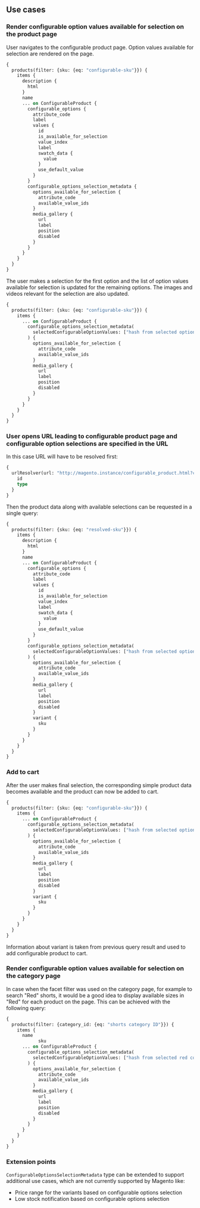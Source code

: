 ## Use cases

### Render configurable option values available for selection on the product page

User navigates to the configurable product page. Option values available for selection are rendered on the page.

```graphql
{
  products(filter: {sku: {eq: "configurable-sku"}}) {
    items {
      description {
        html
      }
      name
      ... on ConfigurableProduct {
        configurable_options {
          attribute_code
          label
          values {
            id
            is_available_for_selection
            value_index
            label
            swatch_data {
              value
            }
            use_default_value
          }
        }
        configurable_options_selection_metadata {
          options_available_for_selection {
            attribute_code
            available_value_ids
          }
          media_gallery {
            url
            label
            position
            disabled
          }
        }
      }
    }
  }
}

```

The user makes a selection for the first option and the list of option values available for selection is updated for the remaining options. 
The images and videos relevant for the selection are also updated.

```graphql
{
  products(filter: {sku: {eq: "configurable-sku"}}) {
    items {
      ... on ConfigurableProduct {
        configurable_options_selection_metadata(
          selectedConfigurableOptionValues: ["hash from selected option value"]
        ) {
          options_available_for_selection {
            attribute_code
            available_value_ids
          }
          media_gallery {
            url
            label
            position
            disabled
          }
        }
      }
    }
  }
}
```

### User opens URL leading to configurable product page and configurable option selections are specified in the URL

In this case URL will have to be resolved first:

```graphql
{
  urlResolver(url: "http://magento.instance/configurable_product.html?configurable_options[0]=first-selection-hash&configurable_options[1]=second-selection-hash") {
    id
    type
  }
}
```

Then the product data along with available selections can be requested in a single query:

```graphql
{
  products(filter: {sku: {eq: "resolved-sku"}}) {
    items {
      description {
        html
      }
      name
      ... on ConfigurableProduct {
        configurable_options {
          attribute_code
          label
          values {
            id
            is_available_for_selection    
            value_index
            label
            swatch_data {
              value
            }
            use_default_value
          }
        }
        configurable_options_selection_metadata(
          selectedConfigurableOptionValues: ["hash from selected option value", "hash from another option value"]
        ) {
          options_available_for_selection {
            attribute_code
            available_value_ids
          }
          media_gallery {
            url
            label
            position
            disabled
          }
          variant {
            sku
          }
        }
      }
    }
  }
}
```

### Add to cart

After the user makes final selection, the corresponding simple product data becomes available and the product can now be added to cart.

```graphql
{
  products(filter: {sku: {eq: "configurable-sku"}}) {
    items {
      ... on ConfigurableProduct {
        configurable_options_selection_metadata(
          selectedConfigurableOptionValues: ["hash from selected option value", "hash from another option value"]
        ) {
          options_available_for_selection {
            attribute_code
            available_value_ids
          }
          media_gallery {
            url
            label
            position
            disabled
          }
          variant {
            sku
          }
        }
      }
    }
  }
}
```

Information about variant is taken from previous query result and used to add configurable product to cart.

### Render configurable option values available for selection on the category page

In case when the facet filter was used on the category page, for example to search "Red" shorts, it would be a good idea to display available sizes in "Red" for each product on the page. This can be achieved with the following query:

```graphql
{
  products(filter: {category_id: {eq: "shorts category ID"}}) {
    items {
      name
			sku
      ... on ConfigurableProduct {
        configurable_options_selection_metadata(
          selectedConfigurableOptionValues: ["hash from selected red color option"]
        ) {
          options_available_for_selection {
            attribute_code
            available_value_ids
          }
          media_gallery {
            url
            label
            position
            disabled
          }
        }
      }
    }
  }
}
```

### Extension points

`ConfigurableOptionsSelectionMetadata` type can be extended to support additional use cases, which are not currently supported by Magento like:
 - Price range for the variants based on configurable options selection
 - Low stock notification based on configurable options selection

